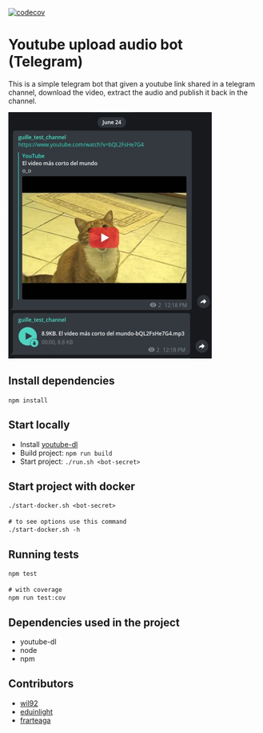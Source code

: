[![codecov](https://codecov.io/gh/wil92/youtube-audio-telegram-bot/branch/master/graph/badge.svg?token=PN6ABNY03S)](https://codecov.io/gh/wil92/youtube-audio-telegram-bot)

# Youtube upload audio bot (Telegram)

This is a simple telegram bot that given a youtube link shared in a telegram channel, download the video, extract the
 audio and publish it back in the channel.

![](./example-image.png)

## Install dependencies

```
npm install
```

## Start locally

- Install [youtube-dl](https://github.com/ytdl-org/youtube-dl)
- Build project: `npm run build`
- Start project: `./run.sh <bot-secret>`

## Start project with docker

```
./start-docker.sh <bot-secret>

# to see options use this command
./start-docker.sh -h
```

## Running tests

```
npm test

# with coverage
npm run test:cov
```

## Dependencies used in the project

- youtube-dl
- node
- npm

## Contributors

- [wil92](https://github.com/wil92)
- [eduinlight](https://github.com/eduinlight)
- [frarteaga](https://github.com/frarteaga)
